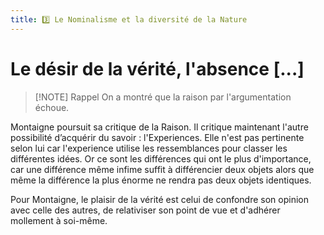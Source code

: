 ```yaml
---
title: 3️⃣ Le Nominalisme et la diversité de la Nature
---
```


# Le désir de la vérité, l'absence [...]

> [!NOTE] Rappel
> On a montré que la raison par l'argumentation échoue.

Montaigne poursuit sa critique de la Raison. Il critique maintenant l'autre possibilité d’acquérir du savoir : l'Experiences.
Elle n'est pas pertinente selon lui car l'experience utilise les ressemblances pour classer les différentes idées.
Or ce sont les différences qui ont le plus d'importance, car une différence même infime suffit à différencier deux objets 
alors que même la différence la plus énorme ne rendra pas deux objets identiques.

Pour Montaigne, le plaisir de la vérité est celui de confondre son opinion avec celle des autres, de relativiser son point de vue et d'adhérer mollement à soi-même.